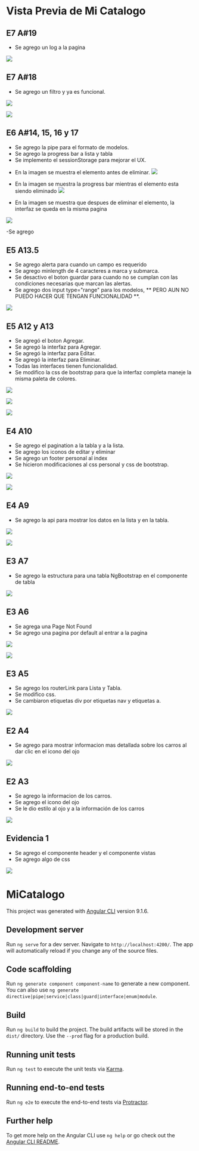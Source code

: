 # Vista Previa de Mi Catalogo

## E7 A#19

- Se agrego un log a la pagina

![](/preview/E7A19.png)

## E7 A#18

- Se agrego un filtro y ya es funcional.

![](/preview/E7A18.png)

![](/preview/E7A18funcionando.png)



## E6 A#14, 15, 16 y 17

- Se agrego la pipe para el formato de modelos.
- Se agrego la progress bar a lista y tabla
- Se implemento el sessionStorage para mejorar el UX.

* En la imagen se muestra el elemento antes de eliminar.
![](/preview/E6antes.png)

* En la imagen se muestra la progress bar mientras el elemento esta siendo eliminado
![](/preview/E6durante.png)

* En la imagen se muestra que despues de eliminar el elemento, la interfaz se queda en la misma pagina

![](/preview/E6despues.png)


-Se agrego

## E5 A13.5

- Se agrego alerta para cuando un campo es requerido
- Se agrego minlength de 4 caracteres a marca y submarca.
- Se desactivo el boton guardar para cuando no se cumplan con las condiciones necesarias que marcan las alertas.
- Se agrego dos input type="range" para los modelos, ** PERO AUN NO PUEDO HACER QUE TENGAN FUNCIONALIDAD **.

![](/preview/E5A13.png)

## E5 A12 y A13

- Se agregó el boton Agregar.
- Se agregó la interfaz para Agregar.
- Se agregó la interfaz para Editar.
- Se agregó la interfaz para Eliminar.
- Todas las interfaces tienen funcionalidad.
- Se modifico la css de bootstrap para que la interfaz completa maneje la misma paleta de colores.

![](/preview/E5A12agregar.png)

![](/preview/E5A12editar.png)

![](/preview/E5A12eliminar.png)

## E4 A10

- Se agrego el pagination a la tabla y a la lista.
- Se agrego los iconos de editar y eliminar
- Se agrego un footer personal al index
- Se hicieron modificaciones al css personal y css de bootstrap.

![](/preview/E4A10Lista.png)

![](/preview/E4A10Tabla.png)

## E4 A9

- Se agrego la api para mostrar los datos en la lista y en la tabla.

![](/preview/E4A9Lista.png)

![](/preview/E4A9Tabla.png)

## E3 A7

- Se agrego la estructura para una tabla NgBootstrap en el componente de tabla

![](/preview/E3A7.png)


## E3 A6

- Se agrega una Page Not Found
- Se agrego una pagina por default al entrar a la pagina

![](/preview/E3A6.png)

![](/preview/E3A6codigo.png)

## E3 A5

- Se agrego los routerLink para Lista y Tabla.
- Se modifico css.
- Se cambiaron etiquetas div por etiquetas nav y etiquetas a.

![](/preview/E3A5.png)

## E2 A4

- Se agrego para mostrar informacion mas detallada sobre los carros al dar clic en el icono del ojo

![](preview/E2A4.png)

## E2 A3

- Se agrego la informacion de los carros.
- Se agrego el icono del ojo
- Se le dio estilo al ojo y a la información de los carros

![](/preview/E2A3.png)


## Evidencia 1

- Se agrego el componente header y el componente vistas
- Se agrego algo de css

![](/preview/E1%20A%232.png)




# MiCatalogo

This project was generated with [Angular CLI](https://github.com/angular/angular-cli) version 9.1.6.

## Development server

Run `ng serve` for a dev server. Navigate to `http://localhost:4200/`. The app will automatically reload if you change any of the source files.

## Code scaffolding

Run `ng generate component component-name` to generate a new component. You can also use `ng generate directive|pipe|service|class|guard|interface|enum|module`.

## Build

Run `ng build` to build the project. The build artifacts will be stored in the `dist/` directory. Use the `--prod` flag for a production build.

## Running unit tests

Run `ng test` to execute the unit tests via [Karma](https://karma-runner.github.io).

## Running end-to-end tests

Run `ng e2e` to execute the end-to-end tests via [Protractor](http://www.protractortest.org/).

## Further help

To get more help on the Angular CLI use `ng help` or go check out the [Angular CLI README](https://github.com/angular/angular-cli/blob/master/README.md).
